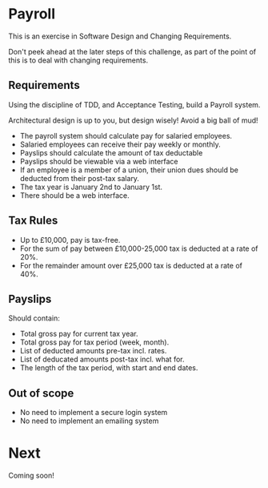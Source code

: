 # Payroll

This is an exercise in Software Design and Changing Requirements.

Don't peek ahead at the later steps of this challenge, as part of the point of this is to deal with changing requirements.

## Requirements

Using the discipline of TDD, and Acceptance Testing, build a Payroll system.

Architectural design is up to you, but design wisely! Avoid a big ball of mud!

* The payroll system should calculate pay for salaried employees.
* Salaried employees can receive their pay weekly or monthly.
* Payslips should calculate the amount of tax deductable
* Payslips should be viewable via a web interface
* If an employee is a member of a union, their union dues should be deducted from their post-tax salary.
* The tax year is January 2nd to January 1st.
* There should be a web interface.

## Tax Rules

* Up to £10,000, pay is tax-free.
* For the sum of pay between £10,000-25,000 tax is deducted at a rate of 20%.
* For the remainder amount over £25,000 tax is deducted at a rate of 40%.

## Payslips

Should contain:

* Total gross pay for current tax year.
* Total gross pay for tax period (week, month).
* List of deducted amounts pre-tax incl. rates.
* List of deducated amounts post-tax incl. what for.
* The length of the tax period, with start and end dates. 

## Out of scope

* No need to implement a secure login system
* No need to implement an emailing system

# Next

Coming soon!

